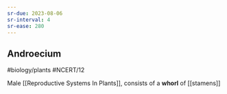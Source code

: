 ```yaml
---
sr-due: 2023-08-06
sr-interval: 4
sr-ease: 280
---
```


## Androecium
#biology/plants #NCERT/12 

Male [[Reproductive Systems In Plants]], consists of a **whorl** of [[stamens]]